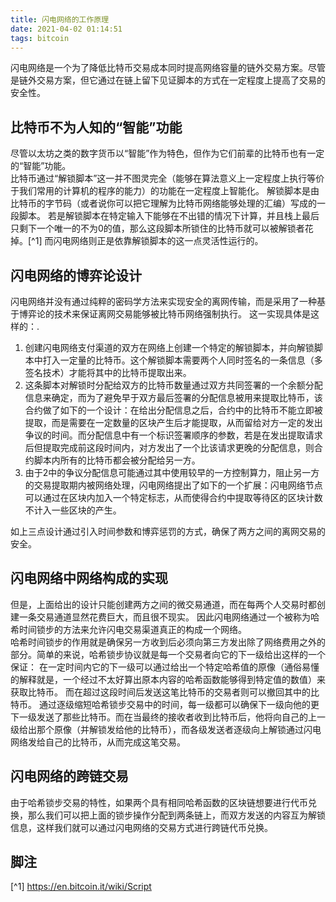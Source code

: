 ```yaml
--- 
title: 闪电网络的工作原理
date: 2021-04-02 01:14:51
tags: bitcoin
---
```


闪电网络是一个为了降低比特币交易成本同时提高网络容量的链外交易方案。尽管是链外交易方案，但它通过在链上留下见证脚本的方式在一定程度上提高了交易的安全性。

## 比特币不为人知的“智能”功能

尽管以太坊之类的数字货币以“智能”作为特色，但作为它们前辈的比特币也有一定的“智能”功能。  
比特币通过“解锁脚本”这一并不图灵完全（能够在算法意义上一定程度上执行等价于我们常用的计算机的程序的能力）的功能在一定程度上智能化。
解锁脚本是由比特币的字节码（或者说你可以把它理解为比特币网络能够处理的汇编）写成的一段脚本。
若是解锁脚本在特定输入下能够在不出错的情况下计算，并且栈上最后只剩下一个唯一的不为0的值，那么这段脚本所锁住的比特币就可以被解锁者花掉。[^1]
而闪电网络则正是依靠解锁脚本的这一点灵活性运行的。

## 闪电网络的博弈论设计

闪电网络并没有通过纯粹的密码学方法来实现安全的离网传输，而是采用了一种基于博弈论的技术来保证离网交易能够被比特币网络强制执行。
这一实现具体是这样的：. 

1. 创建闪电网络支付渠道的双方在网络上创建一个特定的解锁脚本，并向解锁脚本中打入一定量的比特币。这个解锁脚本需要两个人同时签名的一条信息（多签名技术）才能将其中的比特币提取出来。  
2. 这条脚本对解锁时分配给双方的比特币数量通过双方共同签署的一个余额分配信息来确定，而为了避免早于双方最后签署的分配信息被用来提取比特币，该合约做了如下的一个设计：在给出分配信息之后，合约中的比特币不能立即被提取，而是需要在一定数量的区块产生后才能提取，从而留给对方一定的发出争议的时间。而分配信息中有一个标识签署顺序的参数，若是在发出提取请求后但提取完成前这段时间内，对方发出了一个比该请求更晚的分配信息，则合约脚本内所有的比特币都会被分配给另一方。  
3. 由于2中的争议分配信息可能通过其中使用较早的一方控制算力，阻止另一方的交易提取期内被网络处理，闪电网络提出了如下的一个扩展：闪电网络节点可以通过在区块内加入一个特定标志，从而使得合约中提取等待区的区块计数不计入一些区块的产生。  

如上三点设计通过引入时间参数和博弈惩罚的方式，确保了两方之间的离网交易的安全。

## 闪电网络中网络构成的实现

但是，上面给出的设计只能创建两方之间的微交易通道，而在每两个人交易时都创建一条交易通道显然花费巨大，而且很不现实。
因此闪电网络通过一个被称为哈希时间锁步的方法来允许闪电交易渠道真正的构成一个网络。   
哈希时间锁步的作用就是确保另一方收到后必须向第三方发出除了网络费用之外的部分。简单的来说，哈希锁步协议就是每一个交易者向它的下一级给出这样的一个保证：
在一定时间内它的下一级可以通过给出一个特定哈希值的原像（通俗易懂的解释就是，一个经过不太好算出原本内容的哈希函数能够得到特定值的数值）来获取比特币。
而在超过这段时间后发送这笔比特币的交易者则可以撤回其中的比特币。
通过逐级缩短哈希锁步交易中的时间，每一级都可以确保下一级向他的更下一级发送了那些比特币。而在当最终的接收者收到比特币后，他将向自己的上一级给出那个原像（并解锁发给他的比特币），而各级发送者逐级向上解锁通过闪电网络发给自己的比特币，从而完成这笔交易。

## 闪电网络的跨链交易

由于哈希锁步交易的特性，如果两个具有相同哈希函数的区块链想要进行代币兑换，那么我们可以把上面的锁步操作分配到两条链上，而双方发送的内容互为解锁信息，这样我们就可以通过闪电网络的交易方式进行跨链代币兑换。

## 脚注

[^1] https://en.bitcoin.it/wiki/Script
